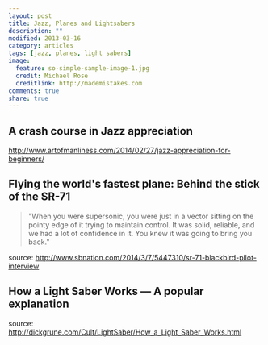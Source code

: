 ```yaml
---
layout: post
title: Jazz, Planes and Lightsabers
description: ""
modified: 2013-03-16
category: articles
tags: [jazz, planes, light sabers]
image:
  feature: so-simple-sample-image-1.jpg
  credit: Michael Rose
  creditlink: http://mademistakes.com
comments: true
share: true
---
```


## A crash course in Jazz appreciation 
<http://www.artofmanliness.com/2014/02/27/jazz-appreciation-for-beginners/>

## Flying the world's fastest plane: Behind the stick of the SR-71
>"When you were supersonic, you were just in a vector sitting on the pointy edge of it trying to maintain control. It was solid, reliable, and we had a lot of confidence in it. You knew it was going to bring you back."

source: <http://www.sbnation.com/2014/3/7/5447310/sr-71-blackbird-pilot-interview>

## How a Light Saber Works — A popular explanation
source: <http://dickgrune.com/Cult/LightSaber/How_a_Light_Saber_Works.html>